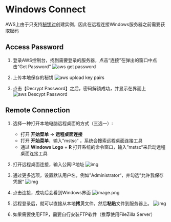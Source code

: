 # Windows Connect

AWS上由于只支持[秘钥对](/zh/server-create.md)创建实例，因此在远程连接Windows服务器之前需要获取密码

## Access Password

1. 登录AWS控制台，找到需要登录的服务器，点击“连接”在弹出的窗口中点击“Get Password”
   ![aws get password](http://libs.websoft9.com/Websoft9/DocsPicture/en/aws/aws-winconnect-websoft9.png)

2. 上传本地保存的秘钥
   ![aws upload key pairs](http://libs.websoft9.com/Websoft9/DocsPicture/en/aws/aws-winconnectpw-websoft9.png)

3. 点击【Decrypt Password】之后，密码解锁成功，并显示在界面上
   ![aws Descypt Password](http://libs.websoft9.com/Websoft9/DocsPicture/en/aws/aws-winconnectgpw-websoft9.png)

## Remote Connection

1. 选择一种打开本地电脑远程桌面的方式（三选一）: 

   - 打开 **开始菜单** -> **远程桌面连接**
   - 打开 **开始菜单**，输入”mstsc“ ，系统会搜索远程桌面连接工具
   - 通过 **Windows Logo** + **R** 打开系统的命令窗口，输入”mstsc“来启动远程桌面连接工具

2. 打开远程桌面连接，输入公网IP地址
   ![img](http://libs.websoft9.com/Websoft9/DocsPicture/en/aws/windows-remote.png)

3. 通过更多选项，设置默认用户名，例如”Administrator“，并勾选”允许我保存凭据“
   ![img](http://libs.websoft9.com/Websoft9/DocsPicture/en/aws/windows-remote-login.png)

4. 点击连接，成功后会看到Windows界面
   ![image.png](http://libs.websoft9.com/Websoft9/DocsPicture/en/aws/azure-windows2019desktop-websoft9.png)

5. 远程登录后，就可以直接从本地**拷贝**文件，然后**粘贴**文件到服务器上。
   ![img](https://libs.websoft9.com/Websoft9/DocsPicture/en/azure/azure-copyfilewin-websoft9.png)

6. 如果需要使用FTP，需要自行安装FTP软件（推荐使用FileZilla Server）
